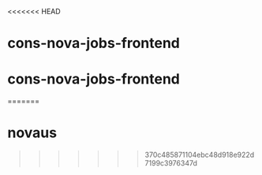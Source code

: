 <<<<<<< HEAD
# cons-nova-jobs-frontend
# cons-nova-jobs-frontend
=======
# novaus
>>>>>>> 370c485871104ebc48d918e922d7199c3976347d
